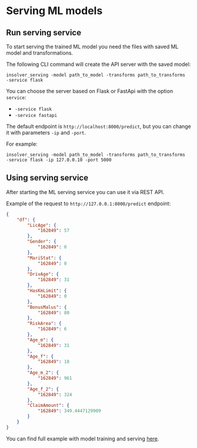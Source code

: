 # Serving ML models

## Run serving service

To start serving the trained ML model you need the files with saved ML model and transformations.

The following CLI command will create the API server with the saved model:

```shell
insolver_serving -model path_to_model -transforms path_to_transforms  -service flask
```

You can choose the server based on Flask or FastApi with the option `service`:
- `-service flask`
- `-service fastapi`

The default endpoint is `http://localhost:8000/predict`, but you can change it with parameters `-ip` and `-port`.

For example:
```shell
insolver_serving -model path_to_model -transforms path_to_transforms  -service flask -ip 127.0.0.10 -port 5000
```


## Using serving service

After starting the ML serving service you can use it via REST API.


Example of the request to `http://127.0.0.1:8000/predict` endpoint:
```json
{
    "df": {
        "LicAge": {
            "162849": 57
        },
        "Gender": {
            "162849": 0
        },
        "MariStat": {
            "162849": 0
        },
        "DrivAge": {
            "162849": 31
        },
        "HasKmLimit": {
            "162849": 0
        },
        "BonusMalus": {
            "162849": 80
        },
        "RiskArea": {
            "162849": 6
        },
        "Age_m": {
            "162849": 31
        },
        "Age_f": {
            "162849": 18
        },
        "Age_m_2": {
            "162849": 961
        },
        "Age_f_2": {
            "162849": 324
        },
        "ClaimAmount": {
            "162849": 349.4447129909
        }
    }
}

```

You can find full example with model training and serving [here](examples.md).
